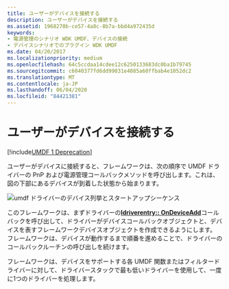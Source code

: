 ```yaml
---
title: ユーザーがデバイスを接続する
description: ユーザーがデバイスを接続する
ms.assetid: 1968270b-ce57-4a8c-8b7a-bbd4a972435d
keywords:
- 電源管理のシナリオ WDK UMDF、デバイスの接続
- デバイスシナリオでのプラグイン WDK UMDF
ms.date: 04/20/2017
ms.localizationpriority: medium
ms.openlocfilehash: 64c5ccdaa14cdee12c6250133683dc0ba1b79745
ms.sourcegitcommit: c6040377fd6dd99031e4085a60ffbab4e1052dc2
ms.translationtype: MT
ms.contentlocale: ja-JP
ms.lasthandoff: 06/04/2020
ms.locfileid: "84421381"
---
```

# <a name="a-user-plugs-in-a-device"></a>ユーザーがデバイスを接続する


[!include[UMDF 1 Deprecation](../includes/umdf-1-deprecation.md)]

ユーザーがデバイスに接続すると、フレームワークは、次の順序で UMDF ドライバーの PnP および電源管理コールバックメソッドを呼び出します。これは、図の下部にあるデバイスが到着した状態から始まります。

![umdf ドライバーのデバイス列挙とスタートアップシーケンス](images/umdf-powerup-sequence.png)

このフレームワークは、まずドライバーの[**Idriverentry:: OnDeviceAdd**](https://docs.microsoft.com/windows-hardware/drivers/ddi/wudfddi/nf-wudfddi-idriverentry-ondeviceadd)コールバックを呼び出して、ドライバーがデバイスコールバックオブジェクトと、デバイスを表すフレームワークデバイスオブジェクトを作成できるようにします。 フレームワークは、デバイスが動作するまで順番を進めることで、ドライバーのコールバックルーチンの呼び出しを続けます。

フレームワークは、デバイスをサポートする各 UMDF 関数またはフィルタードライバーに対して、ドライバースタックで最も低いドライバーを使用して、一度に1つのドライバーを処理します。

 



